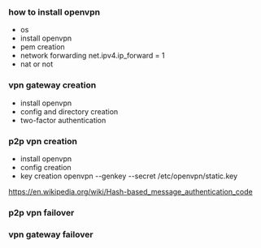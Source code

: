 ### how to install openvpn
- os
- install openvpn
- pem creation
- network forwarding
net.ipv4.ip_forward = 1
- nat or not

### vpn gateway creation
- install openvpn
- config and directory creation
- two-factor authentication

### p2p vpn creation
- install openvpn
- config creation
- key creation
openvpn --genkey --secret /etc/openvpn/static.key

https://en.wikipedia.org/wiki/Hash-based_message_authentication_code

### p2p vpn failover

### vpn gateway failover
